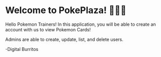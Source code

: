 

# Welcome to PokePlaza! 🎉✨🔥

Hello Pokemon Trainers! In this application, you will be able to create an account with us to view Pokemon Cards!

Admins are able to create, update, list, and delete users.

-Digital Burritos